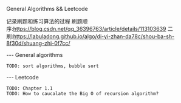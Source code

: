 General Algorithms && Leetcode

记录刷题和练习算法的过程
刷题顺序:https://blog.csdn.net/qq_36396763/article/details/113103639
二刷:https://labuladong.github.io/algo/di-yi-zhan-da78c/shou-ba-sh-8f30d/shuang-zhi-0f7cc/

--- General algorithms

    TODO: sort algorithms, bubble sort


--- Leetcode
    
    TODO: Chapter 1.1
    TODO: How to caucalate the Big O of recursion algorithm?